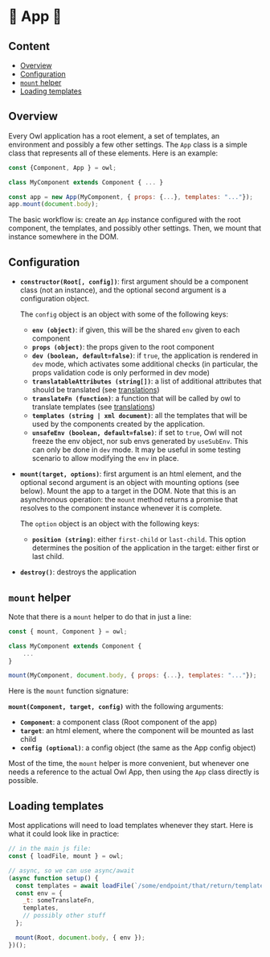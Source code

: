 # 🦉 App 🦉

## Content

- [Overview](#overview)
- [Configuration](#configuration)
- [`mount` helper](#mount-helper)
- [Loading templates](#loading-templates)

## Overview

Every Owl application has a root element, a set of templates, an environment and
possibly a few other settings. The `App` class is a simple class that represents
all of these elements. Here is an example:

```js
const {Component, App } = owl;

class MyComponent extends Component { ... }

const app = new App(MyComponent, { props: {...}, templates: "..."});
app.mount(document.body);
```

The basic workflow is: create an `App` instance configured with the root
component, the templates, and possibly other settings. Then, we mount that
instance somewhere in the DOM.

## Configuration

- **`constructor(Root[, config])`**: first argument should be a component class (not
  an instance), and the optional second argument is a configuration object.

  The `config` object is an object with some of the following keys:

  - **`env (object)`**: if given, this will be the shared `env` given to each component
  - **`props (object)`**: the props given to the root component
  - **`dev (boolean, default=false)`**: if `true`, the application is rendered in `dev`
    mode, which activates some additional checks (in particular, the props validation
    code is only performed in dev mode)
  - **`translatableAttributes (string[])`**: a list of additional attributes that should
    be translated (see [translations](translations.md))
  - **`translateFn (function)`**: a function that will be called by owl to translate
    templates (see [translations](translations.md))
  - **`templates (string | xml document)`**: all the templates that will be used by
    the components created by the application.
  - **`unsafeEnv (boolean, default=false)`**: if set to `true`, Owl will not freeze
    the env object, nor sub envs generated by `useSubEnv`. This can only be done
    in `dev` mode. It may be useful in some testing scenario to allow modifying
    the `env` in place.

- **`mount(target, options)`**: first argument is an html element, and the optional
  second argument is an object with mounting options (see below). Mount the app
  to a target in the DOM. Note that this is an asynchronous operation: the `mount`
  method returns a promise that resolves to the component instance whenever it
  is complete.

  The `option` object is an object with the following keys:

  - **`position (string)`**: either `first-child` or `last-child`. This option determines
    the position of the application in the target: either first or last child.

- **`destroy()`**: destroys the application

## `mount` helper

Note that there is a `mount` helper to do that in just a line:

```js
const { mount, Component } = owl;

class MyComponent extends Component {
    ...
}

mount(MyComponent, document.body, { props: {...}, templates: "..."});
```

Here is the `mount` function signature:

**`mount(Component, target, config)`** with the following arguments:

- **`Component`**: a component class (Root component of the app)
- **`target`**: an html element, where the component will be mounted as last child
- **`config (optional)`**: a config object (the same as the App config object)

Most of the time, the `mount` helper is more convenient, but whenever one needs
a reference to the actual Owl App, then using the `App` class directly is
possible.

## Loading templates

Most applications will need to load templates whenever they start. Here is
what it could look like in practice:

```js
// in the main js file:
const { loadFile, mount } = owl;

// async, so we can use async/await
(async function setup() {
  const templates = await loadFile(`/some/endpoint/that/return/templates`);
  const env = {
    _t: someTranslateFn,
    templates,
    // possibly other stuff
  };

  mount(Root, document.body, { env });
})();
```
